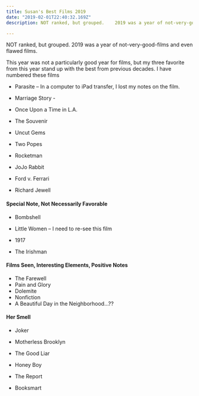 ```yaml
---
title: Susan's Best Films 2019
date: "2019-02-01T22:40:32.169Z"
description: NOT ranked, but grouped.    2019 was a year of not-very-good-films and even flawed films.   

---
```


NOT ranked, but grouped.    2019 was a year of not-very-good-films and even flawed films.   

This year was not a particularly good year for films, but my three favorite from this year stand up with the best from previous decades.   I have numbered these films

- Parasite – In a computer to iPad transfer, I lost my notes on the film.    

- Marriage Story - 

- Once Upon a Time in L.A.  

- The Souvenir

- Uncut Gems

- Two Popes

- Rocketman

- JoJo Rabbit

- Ford v. Ferrari

- Richard Jewell


#### Special Note, Not Necessarily Favorable

- Bombshell

- Little Women – I need to re-see this film
 
- 1917 
 
- The Irishman

#### Films Seen, Interesting Elements, Positive Notes

- The Farewell
- Pain and Glory
- Dolemite
- Nonfiction
- A Beautiful Day in the Neighborhood…??

#### Her Smell

- Joker 

- Motherless Brooklyn

- The Good Liar

- Honey Boy

- The Report

- Booksmart 
 
